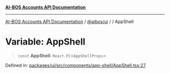 [**AI-BOS Accounts API Documentation**](../../../README.md)

***

[AI-BOS Accounts API Documentation](../../../README.md) / [@aibos/ui](../README.md) / [](../README.md) / AppShell

# Variable: AppShell

> `const` **AppShell**: `React.FC`\<`AppShellProps`\>

Defined in: [packages/ui/src/components/app-shell/AppShell.tsx:27](https://github.com/pohlai88/accounts/blob/48103fb36d28b2b9bfb33472b6de2f719773cde9/packages/ui/src/components/app-shell/AppShell.tsx#L27)
